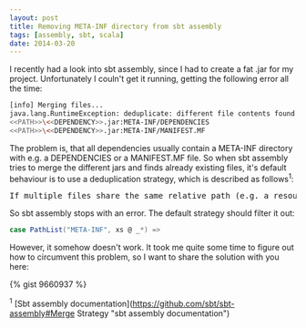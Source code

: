 ```yaml
---
layout: post
title: Removing META-INF directory from sbt assembly
tags: [assembly, sbt, scala]
date: 2014-03-20
---
```

I recently had a look into sbt assembly, since I had to create a fat .jar for my project. Unfortunately I couln't get it running, getting the following error all the time:

```sh
[info] Merging files...
java.lang.RuntimeException: deduplicate: different file contents found in the following:
<<PATH>>\<<DEPENDENCY>>.jar:META-INF/DEPENDENCIES
<<PATH>>\<<DEPENDENCY>>.jar:META-INF/MANIFEST.MF
```

The problem is, that all dependencies usually contain a META-INF directory with e.g. a DEPENDENCIES or a MANIFEST.MF file. So when sbt assembly tries to merge the different jars and finds already existing files, it's default behaviour is to use a deduplication strategy, which is described as follows<sup>1</sup>:

<pre>If multiple files share the same relative path (e.g. a resource named application.conf in multiple dependency JARs), the default strategy is to verify that all candidates have the same contents and error out otherwise.</pre>

So sbt assembly stops with an error. The default strategy should filter it out:

```scala
case PathList("META-INF", xs @ _*) =>
```

However, it somehow doesn't work. It took me quite some time to figure out how to circumvent this problem, so I want to share the solution with you here:

{% gist 9660937 %}

<sup>1</sup> [Sbt assembly documentation](https://github.com/sbt/sbt-assembly#Merge Strategy "sbt assembly documentation")
